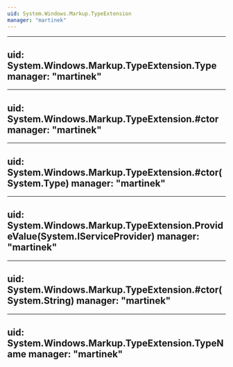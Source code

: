 ```yaml
---
uid: System.Windows.Markup.TypeExtension
manager: "martinek"
---
```


---
uid: System.Windows.Markup.TypeExtension.Type
manager: "martinek"
---

---
uid: System.Windows.Markup.TypeExtension.#ctor
manager: "martinek"
---

---
uid: System.Windows.Markup.TypeExtension.#ctor(System.Type)
manager: "martinek"
---

---
uid: System.Windows.Markup.TypeExtension.ProvideValue(System.IServiceProvider)
manager: "martinek"
---

---
uid: System.Windows.Markup.TypeExtension.#ctor(System.String)
manager: "martinek"
---

---
uid: System.Windows.Markup.TypeExtension.TypeName
manager: "martinek"
---
